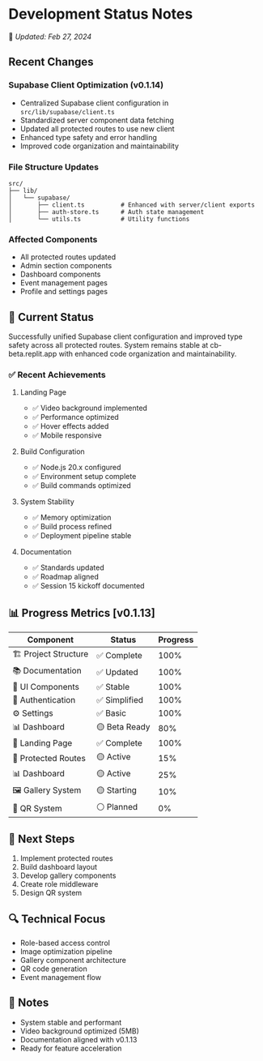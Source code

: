 # Development Status Notes
📅 *Updated: Feb 27, 2024*

## Recent Changes

### Supabase Client Optimization (v0.1.14)
- Centralized Supabase client configuration in `src/lib/supabase/client.ts`
- Standardized server component data fetching
- Updated all protected routes to use new client
- Enhanced type safety and error handling
- Improved code organization and maintainability

### File Structure Updates
```
src/
├── lib/
│   └── supabase/
│       ├── client.ts          # Enhanced with server/client exports
│       ├── auth-store.ts      # Auth state management
│       └── utils.ts           # Utility functions
```

### Affected Components
- All protected routes updated
- Admin section components
- Dashboard components
- Event management pages
- Profile and settings pages

## 🎯 Current Status
Successfully unified Supabase client configuration and improved type safety across all protected routes. System remains stable at cb-beta.replit.app with enhanced code organization and maintainability.

### ✅ Recent Achievements
1. Landing Page
   - ✅ Video background implemented
   - ✅ Performance optimized
   - ✅ Hover effects added
   - ✅ Mobile responsive

2. Build Configuration
   - ✅ Node.js 20.x configured
   - ✅ Environment setup complete
   - ✅ Build commands optimized

2. System Stability
   - ✅ Memory optimization
   - ✅ Build process refined
   - ✅ Deployment pipeline stable
   
3. Documentation
   - ✅ Standards updated
   - ✅ Roadmap aligned
   - ✅ Session 15 kickoff documented

## 📊 Progress Metrics [v0.1.13]
| Component | Status | Progress |
|-----------|---------|-----------|
| 🏗️ Project Structure | ✅ Complete | 100% |
| 📚 Documentation | ✅ Updated | 100% |
| 🎨 UI Components | ✅ Stable | 100% |
| 🔐 Authentication | ✅ Simplified | 100% |
| ⚙️ Settings | ✅ Basic | 100% |
| 📊 Dashboard | 🟡 Beta Ready | 80% |
| 🎨 Landing Page | ✅ Complete | 100% |
| 🔐 Protected Routes | 🟡 Active | 15% |
| 📊 Dashboard | 🟡 Active | 25% |
| 🖼️ Gallery System | 🟡 Starting | 10% |
| 🎫 QR System | ⚪ Planned | 0% |

## 📝 Next Steps
1. Implement protected routes
2. Build dashboard layout
3. Develop gallery components
4. Create role middleware
5. Design QR system

## 🔍 Technical Focus
- Role-based access control
- Image optimization pipeline
- Gallery component architecture
- QR code generation
- Event management flow

## 📝 Notes
- System stable and performant
- Video background optimized (5MB)
- Documentation aligned with v0.1.13
- Ready for feature acceleration
